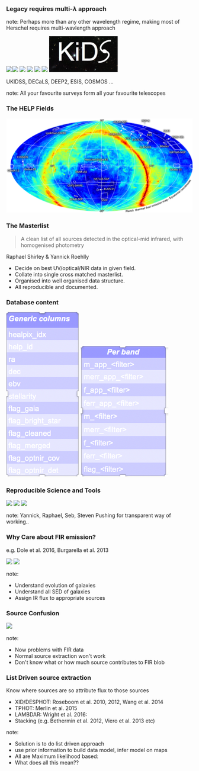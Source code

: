 ### Legacy requires multi-$\lambda$ approach

note:
Perhaps more than any other wavelength regime, making most of Herschel requires multi-wavlength approach


![](http://candels.ucolick.org/Images/CANDELS_Circle.jpg)<!-- .element height="20%" width="20%"-->![](http://www.cv.nrao.edu/~mlacy/img/servs_logo.jpg) ![](http://swire.ipac.caltech.edu/swire/images/SWIRE_patch.gif) ![](http://www.cfht.hawaii.edu/Science/CFHTLS/pics.CFHTLS/CFHTLS-Logo.jpg)
![](http://3dhst.research.yale.edu/Data_files/droppedImage.jpg) ![](http://www.sdss.org/wp-content/uploads/2014/05/sdsslogowhite.png)<!-- .element height="20%" width="20%"--> ![](./Slides/assets/KiDSlogo.png)

UKIDSS, DECaLS, DEEP2, ESIS, COSMOS ...

note:
All your favourite surveys form all your favourite telescopes


### The HELP Fields
![](https://github.com/H-E-L-P/H-E-L-P.github.io/blob/master/assets/images/help-fields1.png?raw=true)


### The Masterlist
> A clean list of all sources detected in the optical-mid infrared, with homogenised photometry

Raphael Shirley & Yannick Roehlly


* Decide on best UV/optical/NIR data in given field.
* Collate into single cross matched masterlist.
* Organised into well organised data structure.
* All reproducible and documented.


### Database content

![](./Slides/assets/generic_cols.png) ![](./Slides/assets/perband_cols.png)


###  Reproducible Science and Tools
[![](https://assets-cdn.github.com/images/modules/logos_page/GitHub-Mark.png)<!-- .element height="20%" width="20%"-->](https://github.com/H-E-L-P/XID_plus/)
[![](https://nsls-ii.github.io/_images/jupyter-logo.png)<!-- .element height="20%" width="20%"-->](https://github.com/H-E-L-P/XID_plus/blob/master/docs/notebooks/examples/XID%2Bexample_run_script.ipynb)
[![](https://www.docker.com/sites/default/files/legal/small_v.png)<!-- .element height="22%" width="22%"-->](https://hub.docker.com/r/pdh21/xidplus/)

note:
Yannick, Raphael, Seb, Steven
Pushing for transparent way of working..


### Why Care about FIR emission?
e.g. Dole et al. 2016, Burgarella et al. 2013

![](Slides/assets/Dole_2006.png?raw=true)<!-- .element height="40%" width="40%"--> ![](Slides/assets/Denis_2013.png?raw=true)<!-- .element height="40%" width="40%"-->

note:
* Understand evolution of galaxies
* Understand all SED of galaxies
* Assign IR flux to appropriate sources


### Source Confusion
![](Slides/assets/confusion.gif)<!-- .element height="60%" width="60%"-->

note:
* Now problems with FIR data
* Normal source extraction won't work
* Don't know what or how much source contributes to FIR blob


### List Driven source extraction
Know where sources are so attribute flux to those sources
* XID/DESPHOT: Roseboom et al. 2010, 2012, Wang et al. 2014
* TPHOT: Merlin et al. 2015
* LAMBDAR: Wright et al. 2016:
* Stacking (e.g. Bethermin et al. 2012, Viero et al. 2013 etc)

note:
* Solution is to do list driven approach
* use prior information to build data model, infer model on maps
* All are Maximum likelihood based:
* What does all this mean??
